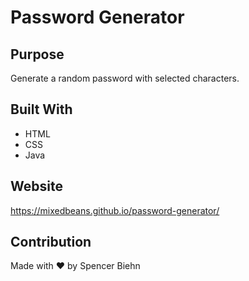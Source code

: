 # Password Generator

## Purpose
Generate a random password with selected characters.

## Built With
* HTML
* CSS
* Java

## Website
https://mixedbeans.github.io/password-generator/

## Contribution
Made with ❤️ by Spencer Biehn

